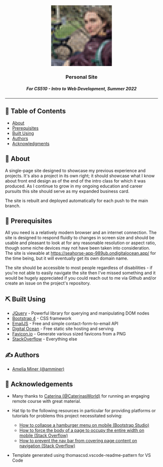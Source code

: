 <p align="center">
  <a href="" rel="noopener">
 <img width=200px height=200px src="./images/amelia_asciified.png" alt="Image of the author as processed by Asciifier, one of the projects showcased within this project"></a>
</p>

<h3 align="center">Personal Site</h3>
<h5 align="center">For CS510 - Intro to Web Development, Summer 2022</h5>

<div align="center">

</div>

---

## 📝 Table of Contents

- [About](#about)
- [Prerequisites](#prereqs)
- [Built Using](#built-using)
- [Authors](#authors)
- [Acknowledgments](#acknowledgement)

## 🧐 About <a name = "about"></a>

A single-page site designed to showcase my previous experience and projects. It's also a project in its own right; it should showcase what I know about front end design as of the end of the intro class for which it was produced. As I continue to grow in my ongoing education and career pursuits this site should serve as my expanded business card.

The site is rebuilt and deployed automatically for each push to the main branch.

## 🏁 Prerequisites <a name = "prereqs"></a>

All you need is a relatively modern browser and an internet connection. The site is designed to respond fluidly to changes in screen size and should be usable and pleasant to look at for any reasonable resolution or aspect ratio, though some niche devices may not have been taken into consideration. The site is viewable at https://seahorse-app-989ub.ondigitalocean.app/ for the time being, but it will eventually get its own domain name.

The site should be accessible to most people regardless of disabilities - if you're not able to easily navigate the site then I've missed something and it would be hugely appreciated if you could reach out to me via Github and/or create an issue on the project's repository.

## ⛏️ Built Using <a name = "built_using"></a>

- [JQuery](https://jquery.com/) - Powerful library for querying and manipulating DOM nodes
- [Bootstrap 4](https://getbootstrap.com/docs/4.2/getting-started/introduction/) - CSS framework
- [EmailJS](https://www.emailjs.com/) - Free and simple contact-form-to-email API
- [Digital Ocean](https://www.digitalocean.com/) - Free static site hosting and serving
- [Favicon.io](https://favicon.io/) - Generate various sized favicons from a PNG
- [StackOverflow](https://www.stackoverflow.com/) - Everything else

## ✍️ Authors <a name = "authors"></a>

- [Amelia Miner (@amminer)](https://github.com/amminer)

## 🎉 Acknowledgements <a name = "acknowledgement"></a>

- Many thanks to [Caterina (@CaterinasWorld)](https://github.com/caterinasworld) for running an engaging remote course with great material.

- Hat tip to the following resources in particular for providing platforms or tutorials for problems this project necessitated solving:
  - [How to collapse a hamburger menu on mobile (Bootstrap Studio)](https://forum.bootstrapstudio.io/t/how-to-get-a-website-menu-to-collapse-after-selection-on-mobile/3792/6)
  - [How to force the body of a page to occupy the entire width on mobile (Stack Overflow)](https://stackoverflow.com/questions/30358630/html-body-not-filling-complete-width-on-mobile-devices)
  - [How to prevent the nav bar from covering page content on navigation (Stack Overflow)](https://stackoverflow.com/questions/17534661/make-anchor-link-go-some-pixels-above-where-its-linked-to)
  
- Template generated using thomascsd.vscode-readme-pattern for VS Code
